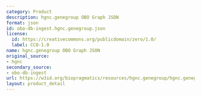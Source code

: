 ```yaml
---
category: Product
description: hgnc.genegroup OBO Graph JSON
format: json
id: obo-db-ingest.hgnc.genegroup.json
license:
  id: https://creativecommons.org/publicdomain/zero/1.0/
  label: CC0-1.0
name: hgnc.genegroup OBO Graph JSON
original_source:
- hgnc
secondary_source:
- obo-db-ingest
url: https://w3id.org/biopragmatics/resources/hgnc.genegroup/hgnc.genegroup.json
layout: product_detail
---
```

